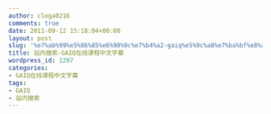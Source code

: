 ```yaml
---
author: cloga0216
comments: true
date: 2011-09-12 15:18:04+00:00
layout: post
slug: '%e7%ab%99%e5%86%85%e6%90%9c%e7%b4%a2-gaiq%e5%9c%a8%e7%ba%bf%e8%af%be%e7%a8%8b%e4%b8%ad%e6%96%87%e5%ad%97%e5%b9%95'
title: 站内搜索-GAIQ在线课程中文字幕
wordpress_id: 1297
categories:
- GAIQ在线课程中文字幕
tags:
- GAIQ
- 站内搜索
---
```




